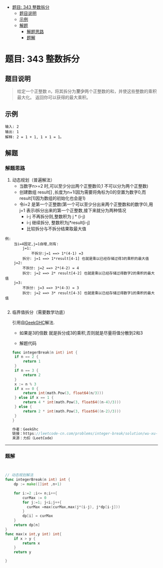 * [题目: 343 整数拆分](#%E9%A2%98%E7%9B%AE-343-%E6%95%B4%E6%95%B0%E6%8B%86%E5%88%86)
  * [题目说明](#%E9%A2%98%E7%9B%AE%E8%AF%B4%E6%98%8E)
  * [示例](#%E7%A4%BA%E4%BE%8B)
  * [解题](#%E8%A7%A3%E9%A2%98)
    * [解题思路](#%E8%A7%A3%E9%A2%98%E6%80%9D%E8%B7%AF)
    * [题解](#%E9%A2%98%E8%A7%A3)





# 题目: 343 整数拆分



## 题目说明

> 给定一个正整数 *n*，将其拆分为**至少**两个正整数的和，并使这些整数的乘积最大化。 返回你可以获得的最大乘积。



## 示例



```
输入: 2
输出: 1
解释: 2 = 1 + 1, 1 × 1 = 1。
```



## 解题



### 解题思路

1. 动态规划（普遍解法）
   * 当数字n>=2 时,可以至少分出两个正整数(0,1 不可以分为两个正整数)
   * 创建数组 result[] ,长度为n+1(因为需要将角标为0的空置为数字0,而result[1]因为数组的初始化也会是1)
   * 令i=2 是第一个正整数(第一个可以至少分出来两个正整数和的数字0),用j=1 表示i拆分出来的第一个正整数,接下来就分为两种情况
     * i-j  不再拆分则,整数积为 j * (i-j)
     * i-j 继续拆分, 整数积为j*result[i-j] 
     * 比较拆分与不拆分结果取最大值

``` 
例:
	当i=4固定,j=1自增,则有:
		j=1:
			不拆分:j=1 ==> 1*(4-1) =3
    	拆分: j=1 ==> 1*result[4-1] 也就是乘以已经存储过得3的乘积的最大值
    j=2:
    	不拆分: j=2 ==> 2*(4-2) = 4
    	拆分: j=2 ==> 2* result[4-2] 也就是乘以已经存储过得数字2的乘积的最大值
    j=3:
    	不拆分: j=3 ==> 3*(4-3) = 3
    	拆分: j=2 ==> 3* result[4-3] 也就是乘以已经存储过得数字1的乘积的最大值
    
```





2. 临界值拆分（需要数学功底）

   引用自[GeekGHC](https://leetcode-cn.com/problems/integer-break/solution/wu-xu-dong-tai-gui-hua-lin-jie-zhi-chai-fen-by-gee/)解法.

   * 如果是3的倍数 就是拆分成3的乘积,否则就是尽量将值分散到2和3

   * 解题代码

   ```go
   func integerBreak(n int) int {
   	if n == 2 {
   		return 1
   	}
   	if n == 3 {
   		return 2
   	}
   	x := n % 3
   	if x == 0 {
   		return int(math.Pow(3, float64(n/3)))
   	} else if x == 1 {
   		return 4 * int(math.Pow(3, float64((n-4)/3)))
   	} else {
   		return 2 * int(math.Pow(3, float64((n-2)/3)))
   	}
   }
   
   作者：GeekGhc
   链接：https://leetcode-cn.com/problems/integer-break/solution/wu-xu-dong-tai-gui-hua-lin-jie-zhi-chai-fen-by-gee/
   来源：力扣（LeetCode）
   ```

   

***

### 题解

```go


// 动态规划解法
func integerBreak(n int) int {
    dp := make([]int ,n+1)
    
    for i:=2 ;i<= n;i++{
        curMax := 0
        for j:=1; j<i;j++{
          curMax =max(curMax,max(j*(i-j), j*dp[i-j]))
        } 
        dp[i] = curMax
    }
    return dp[n]
}
func max(x int,y int) int{
    if x > y {
        return x
    }
    return y

}
```


